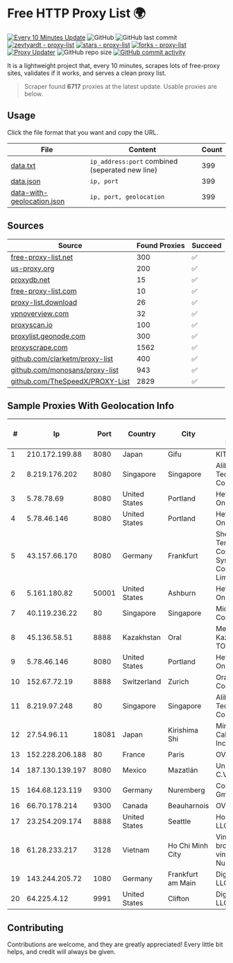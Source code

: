 
# Free HTTP Proxy List 🌍

[![Every 10 Minutes Update](https://github.com/mertguvencli/http-proxy-list/actions/workflows/main.yml/badge.svg?branch=main)](https://github.com/mertguvencli/http-proxy-list/actions/workflows/main.yml)
![GitHub](https://img.shields.io/github/license/mertguvencli/http-proxy-list)
![GitHub last commit](https://img.shields.io/github/last-commit/mertguvencli/http-proxy-list)
[![zevtyardt - proxy-list](https://img.shields.io/static/v1?label=zevtyardt&message=proxy-list&color=blue&logo=github)](https://github.com/zevtyardt/proxy-list "Go to GitHub repo")
[![stars - proxy-list](https://img.shields.io/github/stars/zevtyardt/proxy-list?style=social)](https://github.com/zevtyardt/proxy-list)
[![forks - proxy-list](https://img.shields.io/github/forks/zevtyardt/proxy-list?style=social)](https://github.com/zevtyardt/proxy-list)
[![Proxy Updater](https://github.com/zevtyardt/proxy-list/workflows/Proxy%20Updater/badge.svg)](https://github.com/zevtyardt/proxy-list/actions?query=workflow:"Proxy+Updater")
![GitHub repo size](https://img.shields.io/github/repo-size/zevtyardt/proxy-list)
[![GitHub commit activity](https://img.shields.io/github/commit-activity/m/zevtyardt/proxy-list?logo=commits)](https://github.com/zevtyardt/proxy-list/commits/main)

It is a lightweight project that, every 10 minutes, scrapes lots of free-proxy sites, validates if it works, and serves a clean proxy list.

> Scraper found **6717** proxies at the latest update. Usable proxies are below.

## Usage

Click the file format that you want and copy the URL.

|File|Content|Count|
|----|-------|-----|
|[data.txt](https://raw.githubusercontent.com/mertguvencli/http-proxy-list/main/proxy-list/data.txt)|`ip_address:port` combined (seperated new line)|399|
|[data.json](https://raw.githubusercontent.com/mertguvencli/http-proxy-list/main/proxy-list/data.json)|`ip, port`|399|
|[data-with-geolocation.json](https://raw.githubusercontent.com/mertguvencli/http-proxy-list/main/proxy-list/data-with-geolocation.json)|`ip, port, geolocation`|399|

## Sources

|Source|Found Proxies|Succeed|
|------|-------------|-------|
|[free-proxy-list.net](https://free-proxy-list.net)|300|✅|
|[us-proxy.org](https://www.us-proxy.org)|200|✅|
|[proxydb.net](http://proxydb.net)|15|✅|
|[free-proxy-list.com](https://free-proxy-list.com/?page=&port=&type%5B%5D=http&type%5B%5D=https&up_time=0&search=Search)|10|✅|
|[proxy-list.download](https://www.proxy-list.download/HTTP)|26|✅|
|[vpnoverview.com](https://vpnoverview.com/privacy/anonymous-browsing/free-proxy-servers)|32|✅|
|[proxyscan.io](https://www.proxyscan.io)|100|✅|
|[proxylist.geonode.com](https://proxylist.geonode.com/api/proxy-list?limit=300&page=1&sort_by=lastChecked&sort_type=desc&protocols=http,https)|300|✅|
|[proxyscrape.com](https://api.proxyscrape.com/v2/?request=displayproxies&protocol=http&timeout=10000&country=all&ssl=all&anonymity=all)|1562|✅|
|[github.com/clarketm/proxy-list](https://raw.githubusercontent.com/clarketm/proxy-list/master/proxy-list-raw.txt)|400|✅|
|[github.com/monosans/proxy-list](https://raw.githubusercontent.com/monosans/proxy-list/main/proxies/http.txt)|943|✅|
|[github.com/TheSpeedX/PROXY-List](https://raw.githubusercontent.com/TheSpeedX/PROXY-List/master/http.txt)|2829|✅|


## Sample Proxies With Geolocation Info

|#|Ip|Port|Country|City|Internet Service Provider|
|-|--|----|-------|----|-------------------------|
|1|210.172.199.88|8080|Japan|Gifu|KITAGATA|
|2|8.219.176.202|8080|Singapore|Singapore|Alibaba (US) Technology Co., Ltd.|
|3|5.78.78.69|8080|United States|Portland|Hetzner Online GmbH|
|4|5.78.46.146|8080|United States|Portland|Hetzner Online GmbH|
|5|43.157.66.170|8080|Germany|Frankfurt|Shenzhen Tencent Computer Systems Company Limited|
|6|5.161.180.82|50001|United States|Ashburn|Hetzner Online GmbH|
|7|40.119.236.22|80|Singapore|Singapore|Microsoft Corporation|
|8|45.136.58.51|8888|Kazakhstan|Oral|Megahost Kazakhstan TOO|
|9|5.78.46.146|8080|United States|Portland|Hetzner Online GmbH|
|10|152.67.72.19|8888|Switzerland|Zurich|Oracle Corporation|
|11|8.219.97.248|80|Singapore|Singapore|Alibaba (US) Technology Co., Ltd.|
|12|27.54.96.11|18081|Japan|Kirishima Shi|Minamikyusyu CableTV Net Inc.|
|13|152.228.206.188|80|France|Paris|OVH SAS|
|14|187.130.139.197|8080|Mexico|Mazatlán|Uninet S.A. de C.V.|
|15|164.68.123.119|9300|Germany|Nuremberg|Contabo GmbH|
|16|66.70.178.214|9300|Canada|Beauharnois|OVH SAS|
|17|23.254.209.174|8888|United States|Seattle|Hostwinds LLC.|
|18|61.28.233.217|3128|Vietnam|Ho Chi Minh City|Vinadata broadcast via vinagame AS Number|
|19|143.244.205.72|1080|Germany|Frankfurt am Main|DigitalOcean, LLC|
|20|64.225.4.12|9991|United States|Clifton|DigitalOcean, LLC|



## Contributing

Contributions are welcome, and they are greatly appreciated! Every
little bit helps, and credit will always be given.

